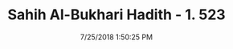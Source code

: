 ---
title        : "Sahih Al-Bukhari Hadith - 1. 523"
date         : 7/25/2018 1:50:25 PM
draft        : false
type         : "hadith"
layout       : "hadith"
BookCode     : "SHB"
VolumeNumber : "1"
HadithNumber : "523"
categories  :  ["Prayer Times-The time of the 'Asr prayer"]
tags  :  ["Anas bin Malik"]
---